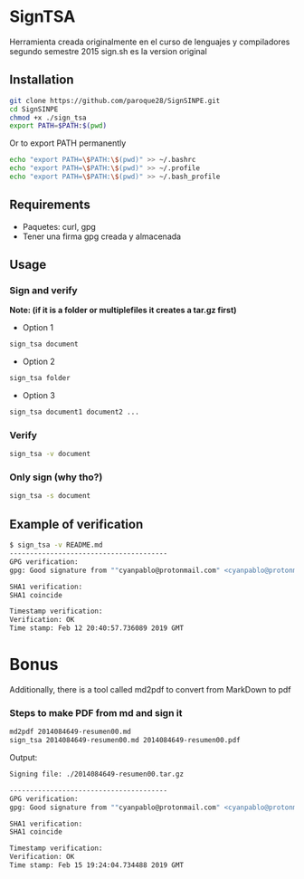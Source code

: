 # SignTSA
Herramienta creada originalmente en el curso de lenguajes y compiladores segundo semestre 2015 sign.sh es la version original


## Installation
```bash
git clone https://github.com/paroque28/SignSINPE.git
cd SignSINPE
chmod +x ./sign_tsa
export PATH=$PATH:$(pwd)
```
Or to export PATH permanently
```bash
echo "export PATH=\$PATH:\$(pwd)" >> ~/.bashrc
echo "export PATH=\$PATH:\$(pwd)" >> ~/.profile
echo "export PATH=\$PATH:\$(pwd)" >> ~/.bash_profile
```
## Requirements
- Paquetes: curl, gpg
- Tener una firma gpg creada y almacenada
## Usage
### Sign and verify
**Note: (if it is a folder or multiplefiles it creates a tar.gz first)**
- Option 1
```bash
sign_tsa document
```
- Option 2
```bash
sign_tsa folder
```
- Option 3
```bash
sign_tsa document1 document2 ...
```
### Verify
```bash
sign_tsa -v document
```
### Only sign (why tho?)
```bash
sign_tsa -s document
```

## Example of verification
```bash
$ sign_tsa -v README.md
---------------------------------------
GPG verification:
gpg: Good signature from ""cyanpablo@protonmail.com" <cyanpablo@protonmail.com>" [ultimate]

SHA1 verification:
SHA1 coincide

Timestamp verification:
Verification: OK
Time stamp: Feb 12 20:40:57.736089 2019 GMT
```
# Bonus
Additionally, there is a tool called md2pdf to convert from MarkDown to pdf

### Steps to make PDF from md and sign it
```bash
md2pdf 2014084649-resumen00.md
sign_tsa 2014084649-resumen00.md 2014084649-resumen00.pdf
```
Output:
```bash
Signing file: ./2014084649-resumen00.tar.gz

---------------------------------------
GPG verification:
gpg: Good signature from ""cyanpablo@protonmail.com" <cyanpablo@protonmail.com>" [ultimate]

SHA1 verification:
SHA1 coincide

Timestamp verification:
Verification: OK
Time stamp: Feb 15 19:24:04.734488 2019 GMT

```
